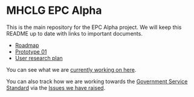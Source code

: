 # MHCLG EPC Alpha

This is the main repository for the EPC Alpha project. We will keep this README up to date with links to important documents.

- [Roadmap](https://docs.google.com/spreadsheets/d/1yTmd-kdrj3BmhytUEzJT4jt5wGD90eNhVZJiKBEPYhg/edit?usp=sharing) 
- [Prototype 01](https://mhclg-epc-alpha-prototype-01.herokuapp.com/)
- [User research plan](https://docs.google.com/spreadsheets/d/18OGj2PQbsT7dK4wl0ieFys0_Da1nEugVB0kZJdwfVpA/edit?usp=sharing)

You can see what we are [currently working on here](https://github.com/notbinary/mhclg-epc-alpha/projects/1).

You can also track how we are working towards the [Government Service Standard](https://www.gov.uk/service-manual/service-standard)
via the [Issues we have raised](https://github.com/notbinary/mhclg-epc-alpha/issues?q=is%3Aissue+is%3Aopen+label%3Aservice-standard).
